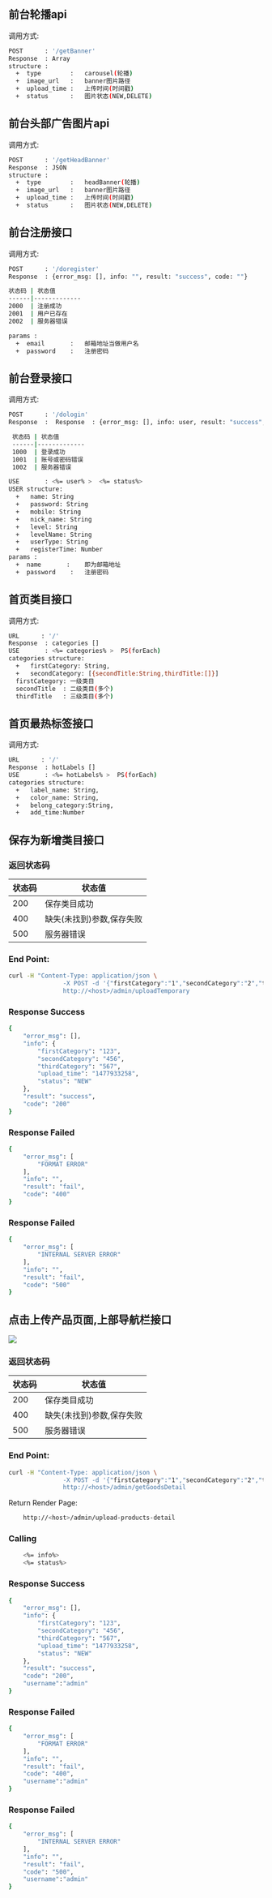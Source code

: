 ## 前台轮播api
调用方式:
```bash
POST      : '/getBanner'
Response  : Array
structure :
  +  type        :   carousel(轮播)
  +  image_url   :   banner图片路径
  +  upload_time :   上传时间(时间戳)
  +  status      :   图片状态(NEW,DELETE)
```


## 前台头部广告图片api
调用方式:
```bash
POST      : '/getHeadBanner'
Response  : JSON
structure :
  +  type        :   headBanner(轮播)
  +  image_url   :   banner图片路径
  +  upload_time :   上传时间(时间戳)
  +  status      :   图片状态(NEW,DELETE)
```


## 前台注册接口
调用方式:
```bash
POST      : '/doregister'
Response  : {error_msg: [], info: "", result: "success", code: ""}

状态码 | 状态值
------|-------------
2000  | 注册成功
2001  | 用户已存在
2002  | 服务器错误

params :
  +  email       :   邮箱地址当做用户名
  +  password    :   注册密码
```


## 前台登录接口
调用方式:
```bash
POST      : '/dologin'
Response  :  Response  : {error_msg: [], info: user, result: "success", code: ""}

 状态码 | 状态值
 ------|-------------
 1000  | 登录成功
 1001  | 账号或密码错误
 1002  | 服务器错误

USE       : <%= user% >  <%= status%>
USER structure:
  +   name: String
  +   password: String
  +   mobile: String
  +   nick_name: String
  +   level: String
  +   levelName: String
  +   userType: String
  +   registerTime: Number
params :
  +  name       :    即为邮箱地址
  +  password    :   注册密码
```

## 首页类目接口
调用方式:
```bash
URL      : '/'
Response  : categories []
USE       : <%= categories% >  PS(forEach)
categories structure:
  +   firstCategory: String,
  +   secondCategory: [{secondTitle:String,thirdTitle:[]}]
  firstCategory: 一级类目
  secondTitle  : 二级类目(多个)
  thirdTitle   : 三级类目(多个)
```

## 首页最热标签接口
调用方式:
```bash
URL      : '/'
Response  : hotLabels []
USE       : <%= hotLabels% >  PS(forEach)
categories structure:
  +   label_name: String,
  +   color_name: String,
  +   belong_category:String,
  +   add_time:Number
```


## 保存为新增类目接口

### 返回状态码

 状态码 | 状态值
 ------|-------------
 200   | 保存类目成功
 400   | 缺失(未找到)参数,保存失败
 500   | 服务器错误

### End Point:
``` bash
curl -H "Content-Type: application/json \
               -X POST -d '{"firstCategory":"1","secondCategory":"2","thirdCategory":"3","addBy":"admin","status":"NEW"}' \
               http://<host>/admin/uploadTemporary
```

### Response Success
```bash
{
    "error_msg": [],
    "info": {
        "firstCategory": "123",
        "secondCategory": "456",
        "thirdCategory": "567",
        "upload_time": "1477933258",
        "status": "NEW"
    },
    "result": "success",
    "code": "200"
}
```

### Response Failed
```bash
{
    "error_msg": [
        "FORMAT ERROR"
    ],
    "info": "",
    "result": "fail",
    "code": "400"
}
```

### Response Failed
```bash
{
    "error_msg": [
        "INTERNAL SERVER ERROR"
    ],
    "info": "",
    "result": "fail",
    "code": "500"
}
```


## 点击上传产品页面,上部导航栏接口

![](../public/api_images/landing.png)

### 返回状态码

 状态码 | 状态值
 ------|-------------
 200   | 保存类目成功
 400   | 缺失(未找到)参数,保存失败
 500   | 服务器错误

### End Point:
``` bash
curl -H "Content-Type: application/json \
               -X POST -d '{"firstCategory":"1","secondCategory":"2","thirdCategory":"3","addBy":"admin","status":"NEW"}' \
               http://<host>/admin/getGoodsDetail
```

Return Render Page:

```bash
    http://<host>/admin/upload-products-detail
```
### Calling

```bash
    <%= info%>
    <%= status%>
```


### Response Success
```bash
{
    "error_msg": [],
    "info": {
        "firstCategory": "123",
        "secondCategory": "456",
        "thirdCategory": "567",
        "upload_time": "1477933258",
        "status": "NEW"
    },
    "result": "success",
    "code": "200",
    "username":"admin"
}
```

### Response Failed
```bash
{
    "error_msg": [
        "FORMAT ERROR"
    ],
    "info": "",
    "result": "fail",
    "code": "400",
    "username":"admin"
}
```

### Response Failed
```bash
{
    "error_msg": [
        "INTERNAL SERVER ERROR"
    ],
    "info": "",
    "result": "fail",
    "code": "500",
    "username":"admin"
}
```



